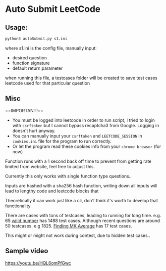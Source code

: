 # Auto Submit LeetCode

## Usage:

```python
python3 autoSubmit.py s1.ini
```

where s1.ini is the config file, manually input:

- desired question 
- function signature
- default return parameter

when running this file, a testcases folder will be created to save test cases leetcode used for that particular question

## Misc

==IMPORTANT!==

- You must be logged into leetcode in order to run script, I tried to login with `csrftoken` but I cannot bypass recaptcha3 from Google. Logging in doesn't hurt anyway.
- You can manually input your `csrftoken` and `LEETCODE_SESSION` in `cookies.ini` file for the program to run correctly. 
- Or let the program read these cookies info from your `chrome browser` (for now)

Function runs with a 1 second back off time to prevent from getting rate limited from website, feel free to adjust this.

Currently this only works with single function type questions..

Inputs are hashed with a sha256 hash function, writing down all inputs will lead to lengthy code and leetcode blocks that

Theoretically it can work just like a cli, don't think it's worth to develop that functionality

There are cases with tons of testcases, leading to running for long time. e.g. 65 [valid number](https://leetcode.com/problems/valid-number/) has 1488 test cases. Although recent questions are around 50 testcases. e.g 1825. [Finding MK Average](https://leetcode.com/problems/finding-mk-average/) has 17 test cases.

This might or might not work during contest, due to hidden test cases..

## Sample video

https://youtu.be/HQL6omPfGwc

